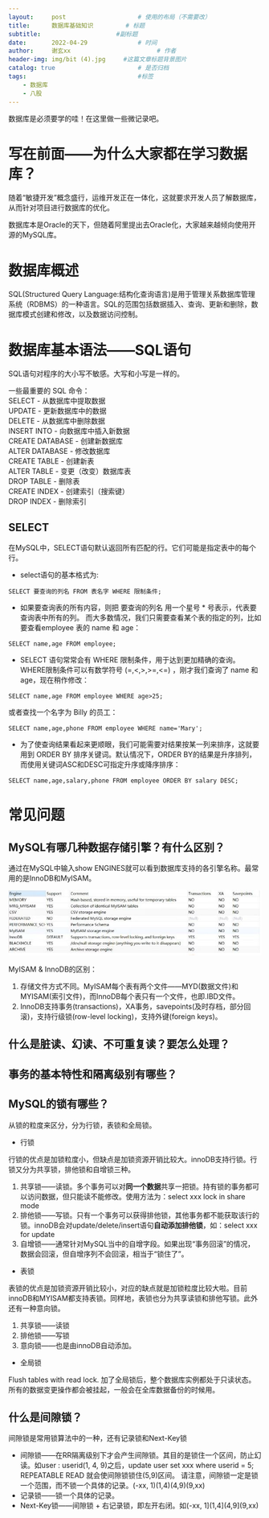 ```yaml
---
layout:     post   				    # 使用的布局（不需要改）
title:      数据库基础知识			# 标题 
subtitle:                     #副标题
date:       2022-04-29 				# 时间
author:     谢玄xx 						# 作者
header-img: img/bit (4).jpg 	#这篇文章标题背景图片
catalog: true 						# 是否归档
tags:								#标签
    - 数据库
    - 八股
---
```


数据库是必须要学的哇！在这里做一些微记录吧。

# 写在前面——为什么大家都在学习数据库？

随着“敏捷开发”概念盛行，运维开发正在一体化，这就要求开发人员了解数据库，从而针对项目进行数据库的优化。

数据库本是Oracle的天下，但随着阿里提出去Oracle化，大家越来越倾向使用开源的MySQL库。



# 数据库概述

SQL(Structured Query Language:结构化查询语言)是用于管理关系数据库管理系统（RDBMS）的一种语言。SQL的范围包括数据插入、查询、更新和删除，数据库模式创建和修改，以及数据访问控制。

# 数据库基本语法——SQL语句

SQL语句对程序的大小写不敏感。大写和小写是一样的。

一些最重要的 SQL 命令：  
SELECT - 从数据库中提取数据  
UPDATE - 更新数据库中的数据  
DELETE - 从数据库中删除数据  
INSERT INTO - 向数据库中插入新数据  
CREATE DATABASE - 创建新数据库  
ALTER DATABASE - 修改数据库  
CREATE TABLE - 创建新表  
ALTER TABLE - 变更（改变）数据库表  
DROP TABLE - 删除表  
CREATE INDEX - 创建索引（搜索键）  
DROP INDEX - 删除索引

## SELECT

在MySQL中，SELECT语句默认返回所有匹配的行。它们可能是指定表中的每个行。
* select语句的基本格式为:
```MySQL
SELECT 要查询的列名 FROM 表名字 WHERE 限制条件;
```
* 如果要查询表的所有内容，则把 要查询的列名 用一个星号 * 号表示，代表要查询表中所有的列。 而大多数情况，我们只需要查看某个表的指定的列，比如要查看employee 表的 name 和 age：
```MySQL
SELECT name,age FROM employee;
```
* SELECT 语句常常会有 WHERE 限制条件，用于达到更加精确的查询。WHERE限制条件可以有数学符号 (=,<,>,>=,<=) ，刚才我们查询了 name 和 age，现在稍作修改：
```MySQL
SELECT name,age FROM employee WHERE age>25;
```
或者查找一个名字为 Billy 的员工：
```MySQL
SELECT name,age,phone FROM employee WHERE name='Mary';
```

* 为了使查询结果看起来更顺眼，我们可能需要对结果按某一列来排序，这就要用到 ORDER BY 排序关键词。默认情况下，ORDER BY的结果是升序排列，而使用关键词ASC和DESC可指定升序或降序排序：

```MySQL
SELECT name,age,salary,phone FROM employee ORDER BY salary DESC;
```

# 常见问题

## MySQL有哪几种数据存储引擎？有什么区别？

通过在MySQL中输入show ENGINES就可以看到数据库支持的各引擎名称。最常用的是InnoDB和MyISAM。

![](https://raw.githubusercontent.com/xie96808/xie96808.github.io/master/img/shujuku1.JPG)

MyISAM & InnoDB的区别：
1. 存储文件方式不同。MyISAM每个表有两个文件——MYD(数据文件)和MYISAM(索引文件)，而InnoDB每个表只有一个文件，也即.IBD文件。
2. InnoDB支持事务(transactions)，XA事务，savepoints(及时存档，部分回滚)，支持行级锁(row-level locking)，支持外键(foreign keys)。

## 什么是脏读、幻读、不可重复读？要怎么处理？

## 事务的基本特性和隔离级别有哪些？

## MySQL的锁有哪些？

从锁的粒度来区分，分为行锁，表锁和全局锁。

* 行锁

行锁的优点是加锁粒度小，但缺点是加锁资源开销比较大。innoDB支持行锁。行锁又分为共享锁，排他锁和自增锁三种。

1. 共享锁——读锁。多个事务可以对**同一个数据**共享一把锁。持有锁的事务都可以访问数据，但只能读不能修改。使用方法为：select xxx lock in share mode
2. 排他锁——写锁。只有一个事务可以获得排他锁，其他事务都不能获取该行的锁。innoDB会对update/delete/insert语句**自动添加排他锁**，如：select xxx for update
3. 自增锁——通常针对MySQL当中的自增字段。如果出现“事务回滚”的情况，数据会回滚，但自增序列不会回滚，相当于“锁住了”。  

* 表锁

表锁的优点是加锁资源开销比较小，对应的缺点就是加锁粒度比较大啦。目前innoDB和MYISAM都支持表锁。同样地，表锁也分为共享读锁和排他写锁。此外还有一种意向锁。

1. 共享锁——读锁
2. 排他锁——写锁
3. 意向锁——也是由innoDB自动添加。

* 全局锁

Flush tables with read lock. 加了全局锁后，整个数据库实例都处于只读状态。所有的数据变更操作都会被挂起，一般会在全库数据备份的时候用。

## 什么是间隙锁？

间隙锁是常用锁算法中的一种，还有记录锁和Next-Key锁

* 间隙锁——在RR隔离级别下才会产生间隙锁。其目的是锁住一个区间，防止幻读。如user : userid(1, 4, 9)之后，update user set xxx where userid = 5; REPEATABLE READ 就会使间隙锁锁住(5,9)区间。
请注意，间隙锁一定是锁一个范围，而不锁一个具体的记录。(-xx, 1)(1,4)(4,9)(9,xx)
* 记录锁——锁一个具体的记录。
* Next-Key锁——间隙锁 + 右记录锁，即左开右闭。如(-xx, 1](1,4](4,9](9,xx)

